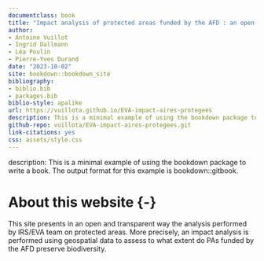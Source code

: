 ```yaml
--- 
documentclass: book
title: "Impact analysis of protected areas funded by the AFD : an open-guide for reproductibility"
author: 
- Antoine Vuillot
- Ingrid Dallmann
- Léa Poulin
- Pierre-Yves Durand
date: "2023-10-02"
site: bookdown::bookdown_site
bibliography: 
- biblio.bib
- packages.bib
biblio-style: apalike
url: https://vuillota.github.io/EVA-impact-aires-protegees
description: This is a minimal example of using the bookdown package to write a book. The output format for this example is bookdown::gitbook.
github-repo: vuillota/EVA-impact-aires-protegees.git
link-citations: yes
css: assets/style.css
---
```


description: This is a minimal example of using the bookdown package to write a book.
  The output format for this example is bookdown::gitbook.

# About this website {-}

This site presents in an open and transparent way the analysis performed by IRS/EVA team on protected areas. More precisely, an impact analysis is performed using geospatial data to assess to what extent do PAs funded by the AFD preserve biodiversity.
